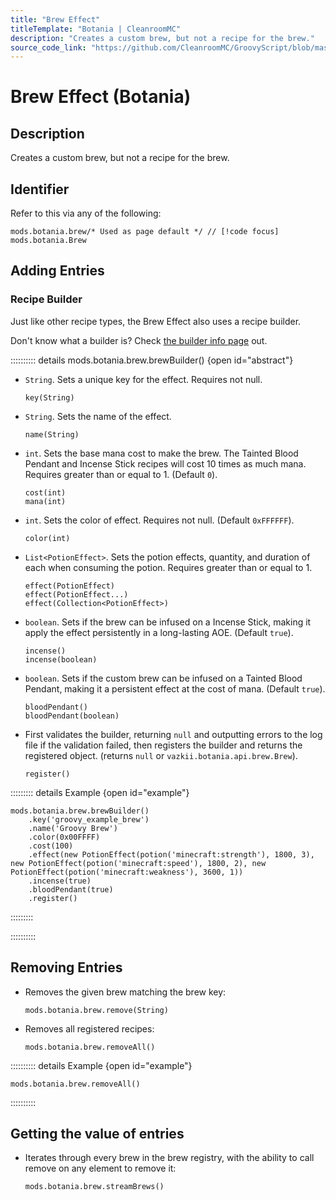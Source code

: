 ```yaml
---
title: "Brew Effect"
titleTemplate: "Botania | CleanroomMC"
description: "Creates a custom brew, but not a recipe for the brew."
source_code_link: "https://github.com/CleanroomMC/GroovyScript/blob/master/src/main/java/com/cleanroommc/groovyscript/compat/mods/botania/Brew.java"
---
```


# Brew Effect (Botania)

## Description

Creates a custom brew, but not a recipe for the brew.

## Identifier

Refer to this via any of the following:

```groovy:no-line-numbers {1}
mods.botania.brew/* Used as page default */ // [!code focus]
mods.botania.Brew
```


## Adding Entries

### Recipe Builder

Just like other recipe types, the Brew Effect also uses a recipe builder.

Don't know what a builder is? Check [the builder info page](../../getting_started/builder.md) out.

:::::::::: details mods.botania.brew.brewBuilder() {open id="abstract"}
- `String`. Sets a unique key for the effect. Requires not null.

    ```groovy:no-line-numbers
    key(String)
    ```

- `String`. Sets the name of the effect.

    ```groovy:no-line-numbers
    name(String)
    ```

- `int`. Sets the base mana cost to make the brew. The Tainted Blood Pendant and Incense Stick recipes will cost 10 times as much mana. Requires greater than or equal to 1. (Default `0`).

    ```groovy:no-line-numbers
    cost(int)
    mana(int)
    ```

- `int`. Sets the color of effect. Requires not null. (Default `0xFFFFFF`).

    ```groovy:no-line-numbers
    color(int)
    ```

- `List<PotionEffect>`. Sets the potion effects, quantity, and duration of each when consuming the potion. Requires greater than or equal to 1.

    ```groovy:no-line-numbers
    effect(PotionEffect)
    effect(PotionEffect...)
    effect(Collection<PotionEffect>)
    ```

- `boolean`. Sets if the brew can be infused on a Incense Stick, making it apply the effect persistently in a long-lasting AOE. (Default `true`).

    ```groovy:no-line-numbers
    incense()
    incense(boolean)
    ```

- `boolean`. Sets if the custom brew can be infused on a Tainted Blood Pendant, making it a persistent effect at the cost of mana. (Default `true`).

    ```groovy:no-line-numbers
    bloodPendant()
    bloodPendant(boolean)
    ```

- First validates the builder, returning `null` and outputting errors to the log file if the validation failed, then registers the builder and returns the registered object. (returns `null` or `vazkii.botania.api.brew.Brew`).

    ```groovy:no-line-numbers
    register()
    ```

::::::::: details Example {open id="example"}
```groovy:no-line-numbers
mods.botania.brew.brewBuilder()
    .key('groovy_example_brew')
    .name('Groovy Brew')
    .color(0x00FFFF)
    .cost(100)
    .effect(new PotionEffect(potion('minecraft:strength'), 1800, 3), new PotionEffect(potion('minecraft:speed'), 1800, 2), new PotionEffect(potion('minecraft:weakness'), 3600, 1))
    .incense(true)
    .bloodPendant(true)
    .register()
```

:::::::::

::::::::::

## Removing Entries

- Removes the given brew matching the brew key:

    ```groovy:no-line-numbers
    mods.botania.brew.remove(String)
    ```

- Removes all registered recipes:

    ```groovy:no-line-numbers
    mods.botania.brew.removeAll()
    ```

:::::::::: details Example {open id="example"}
```groovy:no-line-numbers
mods.botania.brew.removeAll()
```

::::::::::

## Getting the value of entries

- Iterates through every brew in the brew registry, with the ability to call remove on any element to remove it:

    ```groovy:no-line-numbers
    mods.botania.brew.streamBrews()
    ```
